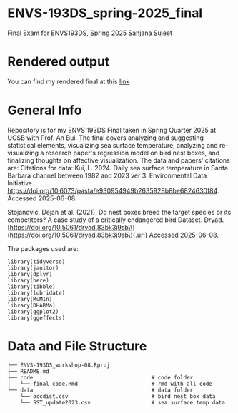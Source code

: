 # ENVS-193DS_spring-2025_final

Final Exam for ENVS193DS, Spring 2025 Sanjana Sujeet

# Rendered output

You can find my rendered final at this [link](https://sanjanasujeet.github.io/ENVS-193DS_spring-2025_final/code/final_code)


# General Info

Repository is for my ENVS 193DS Final taken in Spring Quarter 2025 at UCSB with Prof. An Bui. The final covers analyzing and suggesting statistical elements, visualizing sea surface temperature, analyzing and re-visualizing a research paper's regression model on bird nest boxes, and finalizing thoughts on affective visualization. The data and papers' citations are: Citations for data: Kui, L. 2024. Daily sea surface temperature in Santa Barbara channel between 1982 and 2023 ver 3. Environmental Data Initiative. <https://doi.org/10.6073/pasta/e930954949b2635928b8be6824630f84>. Accessed 2025-06-08.

Stojanovic, Dejan et al. (2021). Do nest boxes breed the target species or its competitors? A case study of a critically endangered bird Dataset. Dryad. [https://doi.org/10.5061/dryad.83bk3j9sb\\](https://doi.org/10.5061/dryad.83bk3j9sb\){.uri} Accessed 2025-06-08.

The packages used are: 
```
library(tidyverse)
library(janitor)
library(dplyr)
library(here)
library(tibble)
library(lubridate)
library(MuMIn)
library(DHARMa)
library(ggplot2)
library(ggeffects)
```

# Data and File Structure
```
├── ENVS-193DS_workshop-08.Rproj
├── README.md
├── code                                     # code folder
│   └── final_code.Rmd                       # rmd with all code
└── data                                     # data folder
    └── occdist.csv                          # bird nest box data
    └── SST_update2023.csv                   # sea surface temp data
```
